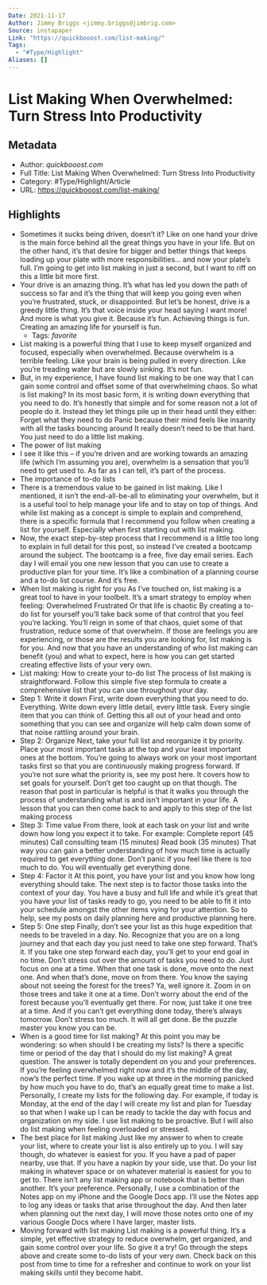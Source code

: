 ```yaml
---
Date: 2021-11-17
Author: Jimmy Briggs <jimmy.briggs@jimbrig.com>
Source: instapaper
Link: "https://quickbooost.com/list-making/"
Tags:
  - "#Type/Highlight"
Aliases: []
---
```


# List Making When Overwhelmed: Turn Stress Into Productivity

## Metadata

* Author: *quickbooost.com*
* Full Title: List Making When Overwhelmed: Turn Stress Into Productivity
* Category: #Type/Highlight/Article
* URL: https://quickbooost.com/list-making/

## Highlights

* Sometimes it sucks being driven, doesn’t it? Like on one hand your drive is the main force behind all the great things you have in your life. But on the other hand, it’s that desire for bigger and better things that keeps loading up your plate with more responsibilities… and now your plate’s full. I’m going to get into list making in just a second, but I want to riff on this a little bit more first.
* Your drive is an amazing thing.
  It’s what has led you down the path of success so far and it’s the thing that will keep you going even when you’re frustrated, stuck, or disappointed.
  But let’s be honest, drive is a greedy little thing. It’s that voice inside your head saying I want more!
  And more is what you give it. Because it’s fun. Achieving things is fun. Creating an amazing life for yourself is fun.
  * Tags: *favorite* 
* List making is a powerful thing that I use to keep myself organized and focused, especially when overwhelmed. Because overwhelm is a terrible feeling.
  Like your brain is being pulled in every direction. Like you’re treading water but are slowly sinking.
  It’s not fun.
* But, in my experience, I have found list making to be one way that I can gain some control and offset some of that overwhelming chaos.
  So what is list making?
  In its most basic form, it is writing down everything that you need to do. It’s honestly that simple and for some reason not a lot of people do it.
  Instead they let things pile up in their head until they either:
  Forget what they need to do
  Panic because their mind feels like insanity with all the tasks bouncing around
  It really doesn’t need to be that hard. You just need to do a little list making.
* The power of list making
* I see it like this – if you’re driven and are working towards an amazing life (which I’m assuming you are), overwhelm is a sensation that you’ll need to get used to.
  As far as I can tell, it’s part of the process.
* The importance of to-do lists
* There is a tremendous value to be gained in list making. Like I mentioned, it isn’t the end-all-be-all to eliminating your overwhelm, but it is a useful tool to help manage your life and to stay on top of things.
  And while list making as a concept is simple to explain and comprehend, there is a specific formula that I recommend you follow when creating a list for yourself.
  Especially when first starting out with list making.
* Now, the exact step-by-step process that I recommend is a little too long to explain in full detail for this post, so instead I’ve created a bootcamp around the subject.
  The bootcamp is a free, five day email series. Each day I will email you one new lesson that you can use to create a productive plan for your time. It’s like a combination of a planning course and a to-do list course. And it’s free.
* When list making is right for you
  As I’ve touched on, list making is a great tool to have in your toolbelt. It’s a smart strategy to employ when feeling:
  Overwhelmed
  Frustrated
  Or that life is chaotic
  By creating a to-do list for yourself you’ll take back some of that control that you feel you’re lacking. You’ll reign in some of that chaos, quiet some of that frustration, reduce some of that overwhelm.
  If those are feelings you are experiencing, or those are the results you are looking for, list making is for you.
  And now that you have an understanding of who list making can benefit (you) and what to expect, here is how you can get started creating effective lists of your very own.
* List making: How to create your to-do list
  The process of list making is straightforward. Follow this simple five step formula to create a comprehensive list that you can use throughout your day.
* Step 1: Write it down
  First, write down everything that you need to do. Everything. Write down every little detail, every little task. Every single item that you can think of.
  Getting this all out of your head and onto something that you can see and organize will help calm down some of that noise rattling around your brain.
* Step 2: Organize
  Next, take your full list and reorganize it by priority. Place your most important tasks at the top and your least important ones at the bottom.
  You’re going to always work on your most important tasks first so that you are continuously making progress forward.
  If you’re not sure what the priority is, see my post here. It covers how to set goals for yourself. Don’t get too caught up on that though.
  The reason that post in particular is helpful is that it walks you through the process of understanding what is and isn’t important in your life. A lesson that you can then come back to and apply to this step of the list making process
* Step 3: Time value
  From there, look at each task on your list and write down how long you expect it to take. For example:
  Complete report (45 minutes)
  Call consulting team (15 minutes)
  Read book (35 minutes)
  That way you can gain a better understanding of how much time is actually required to get everything done.
  Don’t panic if you feel like there is too much to do. You will eventually get everything done.
* Step 4: Factor it
  At this point, you have your list and you know how long everything should take. The next step is to factor those tasks into the context of your day.
  You have a busy and full life and while it’s great that you have your list of tasks ready to go, you need to be able to fit it into your schedule amongst the other items vying for your attention.
  So to help, see my posts on daily planning here and productive planning here.
* Step 5: One step
  Finally, don’t see your list as this huge expedition that needs to be traveled in a day.
  No.
  Recognize that you are on a long journey and that each day you just need to take one step forward. That’s it.
  If you take one step forward each day, you’ll get to your end goal in no time.
  Don’t stress out over the amount of tasks you need to do. Just focus on one at a time. When that one task is done, move onto the next one. And when that’s done, move on from there.
  You know the saying about not seeing the forest for the trees? Ya, well ignore it. Zoom in on those trees and take it one at a time. Don’t worry about the end of the forest because you’ll eventually get there.
  For now, just take it one tree at a time.
  And if you can’t get everything done today, there’s always tomorrow. Don’t stress too much. It will all get done. Be the puzzle master you know you can be.
* When is a good time for list making?
  At this point you may be wondering: so when should I be creating my lists? Is there a specific time or period of the day that I should do my list making?
  A great question.
  The answer is totally dependent on you and your preferences.
  If you’re feeling overwhelmed right now and it’s the middle of the day, now’s the perfect time. If you wake up at three in the morning panicked by how much you have to do, that’s an equally great time to make a list.
  Personally, I create my lists for the following day. For example, if today is Monday, at the end of the day I will create my list and plan for Tuesday so that when I wake up I can be ready to tackle the day with focus and organization on my side.
  I use list making to be proactive.
  But I will also do list making when feeling overloaded or stressed.
* The best place for list making
  Just like my answer to when to create your list, where to create your list is also entirely up to you. I will say though, do whatever is easiest for you.
  If you have a pad of paper nearby, use that. If you have a napkin by your side, use that.
  Do your list making in whatever space or on whatever material is easiest for you to get to.
  There isn’t any list making app or notebook that is better than another. It’s your preference.
  Personally, I use a combination of the Notes app on my iPhone and the Google Docs app. I’ll use the Notes app to log any ideas or tasks that arise throughout the day.
  And then later when planning out the next day, I will move those notes onto one of my various Google Docs where I have larger, master lists.
* Moving forward with list making
  List making is a powerful thing. It’s a simple, yet effective strategy to reduce overwhelm, get organized, and gain some control over your life.
  So give it a try!
  Go through the steps above and create some to-do lists of your very own. Check back on this post from time to time for a refresher and continue to work on your list making skills until they become habit.
